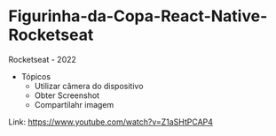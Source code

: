 # Figurinha-da-Copa-React-Native-Rocketseat

Rocketseat - 2022

- Tópicos
  - Utilizar câmera do dispositivo
  - Obter Screenshot
  - Compartilahr imagem
  
  
Link: https://www.youtube.com/watch?v=Z1aSHtPCAP4
